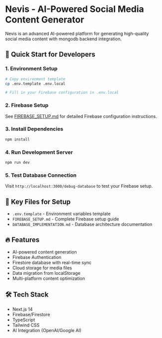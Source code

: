 # Nevis - AI-Powered Social Media Content Generator

Nevis is an advanced AI-powered platform for generating high-quality social media content with mongodb backend integration.

## 🚀 Quick Start for Developers

### 1. Environment Setup
```bash
# Copy environment template
cp .env.template .env.local

# Fill in your Firebase configuration in .env.local
```

### 2. Firebase Setup
See [FIREBASE_SETUP.md](./FIREBASE_SETUP.md) for detailed Firebase configuration instructions.

### 3. Install Dependencies
```bash
npm install
```

### 4. Run Development Server
```bash
npm run dev
```

### 5. Test Database Connection
Visit `http://localhost:3000/debug-database` to test your Firebase setup.

## 📁 Key Files for Setup

- `.env.template` - Environment variables template
- `FIREBASE_SETUP.md` - Complete Firebase setup guide
- `DATABASE_IMPLEMENTATION.md` - Database architecture documentation

## 🔥 Features

- AI-powered content generation
- Firebase Authentication
- Firestore database with real-time sync
- Cloud storage for media files
- Data migration from localStorage
- Multi-platform content optimization

## 🛠️ Tech Stack

- Next.js 14
- Firebase/Firestore
- TypeScript
- Tailwind CSS
- AI Integration (OpenAI/Google AI)
